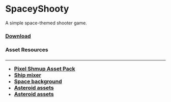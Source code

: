 # SpaceyShooty

A simple space-themed shooter game.

<h3><a href="https://github.com/SasVel/SpaceyShooty/raw/master/SpaceyShooty.rar">Download</a></h3>

<h3>Asset Resources<h3/>
<hr/>
<ul>
  <li><a href="https://kenney.nl/assets/pixel-shmup">Pixel Shmup Asset Pack</a></li>
  <li><a href="https://kenney.itch.io/ship-mixer">Ship mixer</a></li>
  <li><a href="https://piiixl.itch.io/space">Space background</a></li>
  <li><a href="https://arcadeisland.itch.io/space-shooter-wang-tiles">Asteroid assets</a></li>
  <li><a href="https://arcadeisland.itch.io/space-shooter-wang-tiles">Asteroid assets</a></li>
</ul>

